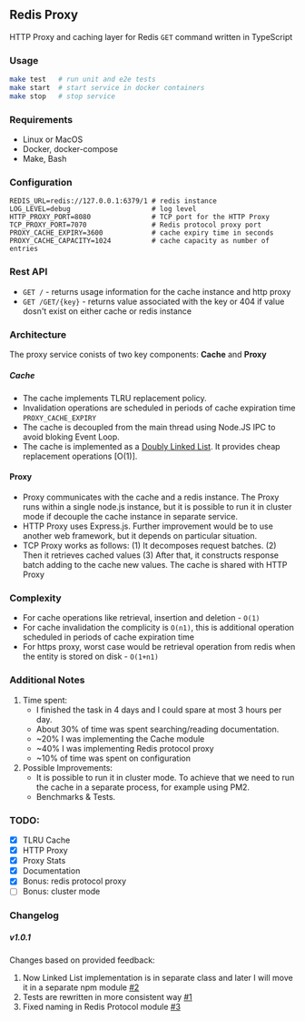 ## Redis Proxy
HTTP Proxy and caching layer for Redis `GET` command written in TypeScript

### Usage
```bash
make test   # run unit and e2e tests
make start  # start service in docker containers
make stop   # stop service
```

### Requirements
- Linux or MacOS
- Docker, docker-compose
- Make, Bash

### Configuration
```
REDIS_URL=redis://127.0.0.1:6379/1 # redis instance
LOG_LEVEL=debug                    # log level
HTTP_PROXY_PORT=8080               # TCP port for the HTTP Proxy
TCP_PROXY_PORT=7070                # Redis protocol proxy port
PROXY_CACHE_EXPIRY=3600            # cache expiry time in seconds
PROXY_CACHE_CAPACITY=1024          # cache capacity as number of entries
```

### Rest API
- `GET /` - returns usage information for the cache instance and http proxy
- `GET /GET/{key}` - returns value associated with the key or 404 if value  dosn't exist on either cache or redis instance


### Architecture
The proxy service conists of two key components: **Cache** and **Proxy**

##### Cache
- The cache implements TLRU replacement policy. 
- Invalidation operations are scheduled in periods of cache expiration time `PROXY_CACHE_EXPIRY`
- The cache is decoupled from the main thread using Node.JS IPC to avoid bloking Event Loop.
- The cache is implemented as a [Doubly Linked List](https://en.wikipedia.org/wiki/Doubly_linked_list). It provides cheap replacement operations [O(1)].

#### Proxy
- Proxy communicates with the cache and a redis instance. The Proxy runs within a single node.js instance, but it is possible to run it in cluster mode if decouple the cache instance in separate service.
- HTTP Proxy uses Express.js. Further improvement would be to use another web framework, but it depends on particular situation.
- TCP Proxy works as follows: (1) It decomposes request batches. (2) Then it retrieves cached values (3) After that, it constructs response batch adding to the cache new values. The cache is shared with HTTP Proxy

### Complexity
- For cache operations like retrieval, insertion and deletion - `O(1)`
- For cache invalidation the complicity is `O(n1)`, this is additional operation scheduled in periods of cache expiration time
- For https proxy, worst case would be retrieval operation from redis when the entity is stored on disk - `O(1+n1)`

### Additional Notes
1. Time spent:
    - I finished the task in 4 days and I could spare at most 3 hours per day.
    - About 30% of time was spent searching/reading documentation. 
    - ~20% I was implementing the Cache module
    - ~40% I was implementing Redis protocol proxy
    - ~10% of time was spent on configuration
2. Possible Improvements:
    - It is possible to run it in cluster mode. To achieve that we need to run the cache in a separate process, for example using PM2.
    - Benchmarks & Tests.

### TODO:
- [X] TLRU Cache
- [X] HTTP Proxy
- [X] Proxy Stats
- [X] Documentation
- [X] Bonus: redis protocol proxy
- [ ] Bonus: cluster mode 

### Changelog

##### v1.0.1
Changes based on provided feedback:
1. Now Linked List implementation is in separate class and later I will move it in a separate npm module [#2](https://github.com/nesterow/redis_proxy/issues/2)
2. Tests are rewritten in more consistent way [#1](https://github.com/nesterow/redis_proxy/issues/1)
3. Fixed naming in Redis Protocol module  [#3](https://github.com/nesterow/redis_proxy/issues/3)

